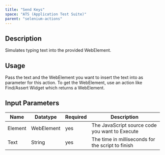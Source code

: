```yaml
---
title: "Send Keys"
space: "ATS (Application Test Suite)"
parent: "selenium-actions"
---
```


## Description

Simulates typing text into the provided WebElement.

## Usage

Pass the text and the WebElement you want to insert the text into as parameter for this action. To get the WebElement, use an action like Find/Assert Widget which returns a WebElement.

## Input Parameters

Name | Datatype | Required | Description
---- | -------- | ------- |---------------
Element | WebElement | yes | The JavaScript source code you want to Execute
Text | String | yes | The time in milliseconds for the script to finish
